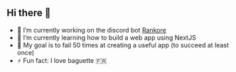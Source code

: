 ## Hi there 👋

- 🔭 I’m currently working on the discord bot [Rankore](https://github.com/fulviodenza/rankore)
- 🌱 I’m currently learning how to build a web app using NextJS
- 🎯 My goal is to fail 50 times at creating a useful app (to succeed at least once)
- ⚡ Fun fact: I love baguette 🇫🇷

<!--
**Phenixis/Phenixis** is a ✨ _special_ ✨ repository because its `README.md` (this file) appears on your GitHub profile.

Here are some ideas to get you started:

- 👯 I’m looking to collaborate on ...
- 🤔 I’m looking for help with ...
- 💬 Ask me about ...
- 📫 How to reach me: ...
- 😄 Pronouns: ...
-->
